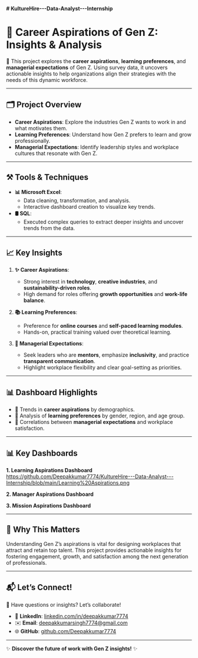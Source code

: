 **# KultureHire---Data-Analyst---Internship**
# 🌟 Career Aspirations of Gen Z: Insights & Analysis  

🔎 This project explores the **career aspirations**, **learning preferences**, and **managerial expectations** of Gen Z. Using survey data, it uncovers actionable insights to help organizations align their strategies with the needs of this dynamic workforce.  

---

## 🗂️ **Project Overview**  

- **Career Aspirations**: Explore the industries Gen Z wants to work in and what motivates them.  
- **Learning Preferences**: Understand how Gen Z prefers to learn and grow professionally.  
- **Managerial Expectations**: Identify leadership styles and workplace cultures that resonate with Gen Z.  

---

## ⚒️ **Tools & Techniques**  

- **📊 Microsoft Excel**:  
  - Data cleaning, transformation, and analysis.  
  - Interactive dashboard creation to visualize key trends.  
- **🛢️ SQL**:  
  - Executed complex queries to extract deeper insights and uncover trends from the data.  

---

## 📈 **Key Insights**  

1. **✨ Career Aspirations**:  
   - Strong interest in **technology**, **creative industries**, and **sustainability-driven roles**.  
   - High demand for roles offering **growth opportunities** and **work-life balance**.  

2. **📚 Learning Preferences**:  
   - Preference for **online courses** and **self-paced learning modules**.  
   - Hands-on, practical training valued over theoretical learning.  

3. **🤝 Managerial Expectations**:  
   - Seek leaders who are **mentors**, emphasize **inclusivity**, and practice **transparent communication**.  
   - Highlight workplace flexibility and clear goal-setting as priorities.  

---

## 📊 **Dashboard Highlights**  

- 📍 Trends in **career aspirations** by demographics.  
- 📍 Analysis of **learning preferences** by gender, region, and age group.  
- 📍 Correlations between **managerial expectations** and workplace satisfaction.  

---

## 📊 **Key Dashboards**

**1. Learning Aspirations Dashboard**
https://github.com/Deepakkumar7774/KultureHire---Data-Analyst---Internship/blob/main/Learning%20Aspirations.png

**2. Manager Aspirations Dashboard**


**3. Mission Aspirations Dashboard**



---

## 🌟 **Why This Matters**  

Understanding Gen Z’s aspirations is vital for designing workplaces that attract and retain top talent. This project provides actionable insights for fostering engagement, growth, and satisfaction among the next generation of professionals.  

---

## 📬 **Let’s Connect!**  

📩 Have questions or insights? Let’s collaborate!  
- 💼 **LinkedIn**: [linkedin.com/in/deepakkumar7774](https://linkedin.com/in/deepakkumar7774)  
- ✉️ **Email**: [deepakkumarsingh7774@gmail.com](mailto:deepakkumarsingh7774)  
- 🌐 **GitHub**: [github.com/Deepakkumar7774](https://github.com/Deepakkumar7774)  
---

✨ **Discover the future of work with Gen Z insights!** ✨  
